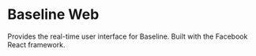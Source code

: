 Baseline Web
==============

Provides the real-time user interface for Baseline. Built with the Facebook React framework.
